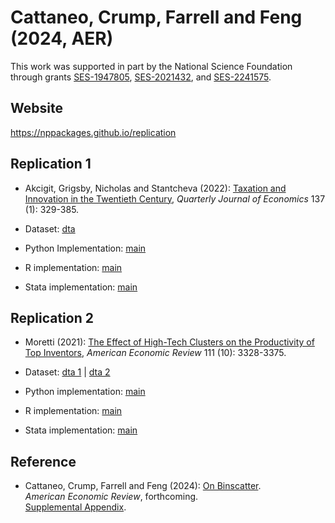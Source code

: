 # Cattaneo, Crump, Farrell and Feng (2024, AER)

This work was supported in part by the National Science Foundation through grants [SES-1947805](https://www.nsf.gov/awardsearch/showAward?AWD_ID=1947805), [SES-2021432](https://www.nsf.gov/awardsearch/showAward?AWD_ID=2021432), and [SES-2241575](https://www.nsf.gov/awardsearch/showAward?AWD_ID=2241575).

## Website

https://nppackages.github.io/replication


## Replication 1

- Akcigit, Grigsby, Nicholas and Stantcheva (2022): [Taxation and Innovation in the Twentieth Century](https://doi.org/10.1093/qje/qjab022), _Quarterly Journal of Economics_ 137 (1): 329-385.

- Dataset: [dta](CCFF_2023_AER--AGNS.dta)

- Python Implementation: [main](CCFF_2024_AER--AGNS.py)

- R implementation: [main](CCFF_2024_AER--AGNS.R)

- Stata implementation: [main](CCFF_2024_AER--AGNS.do)


## Replication 2

- Moretti (2021): [The Effect of High-Tech Clusters on the Productivity of Top Inventors](https://doi.org/10.1257/aer.20191277), _American Economic Review_ 111 (10): 3328-3375.

- Dataset: [dta 1](CCFF_2024_AER--M1.zip) | [dta 2](CCFF_2024_AER--M2.zip)

- Python implementation: [main](CCFF_2024_AER--M.py)

- R implementation: [main](CCFF_2024_AER--M.R)

- Stata implementation: [main](CCFF_2024_AER--M.do)

## Reference

- Cattaneo, Crump, Farrell and Feng (2024): [On Binscatter](https://nppackages.github.io/references/Cattaneo-Crump-Farrell-Feng_2024_AER.pdf).<br>
_American Economic Review_, forthcoming.<br>
[Supplemental Appendix](https://nppackages.github.io/references/Cattaneo-Crump-Farrell-Feng_2024_AER--Supplemental.pdf).

<br><br>
